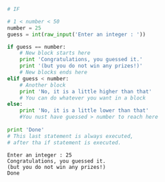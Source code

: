 

```python
# IF

# 1 < number < 50
number = 25
guess = int(raw_input('Enter an integer : '))

if guess == number:
    # New block starts here
    print 'Congratulations, you guessed it.'
    print '(but you do not win any prizes!)'
    # New blocks ends here
elif guess < number:
    # Another block
    print 'No, it is a little higher than that'
    # You can do whatever you want in a block
else:
    print 'No, it is a little lower than that'
    #You nust have guessed > number to reach here
    
print 'Done'
# This last statement is always executed,
# after tha if statement is executed.

```

    Enter an integer : 25
    Congratulations, you guessed it.
    (but you do not win any prizes!)
    Done
    


```python

```
